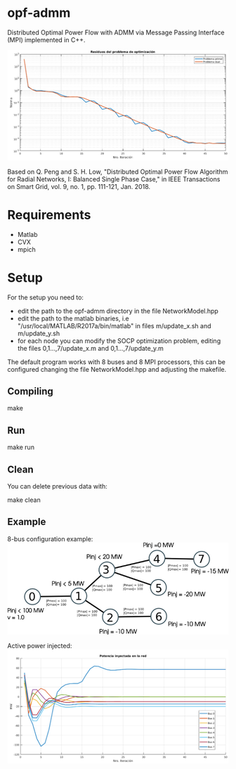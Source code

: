 # opf-admm

Distributed Optimal Power Flow with ADMM via Message Passing Interface (MPI) implemented in C++.

![alt text](https://github.com/gobelc/opf-admm/blob/master/residuo.png)

Based on Q. Peng and S. H. Low, "Distributed Optimal Power Flow Algorithm for Radial Networks, I: Balanced Single Phase Case," in IEEE Transactions on Smart Grid, vol. 9, no. 1, pp. 111-121, Jan. 2018.

# Requirements
- Matlab
- CVX
- mpich

# Setup
For the setup you need to:
- edit the path to the opf-admm directory in the file NetworkModel.hpp
- edit the path to the matlab binaries, i.e "/usr/local/MATLAB/R2017a/bin/matlab" in files m/update_x.sh and m/update_y.sh
- for each node you can modify the SOCP optimization problem, editing the files 0,1...,7/update_x.m and 0,1...,7/update_y.m

The default program works with 8 buses and 8 MPI processors, this can be configured changing the file NetworkModel.hpp and adjusting the makefile.

## Compiling
make

## Run
make run

## Clean
You can delete previous data with:

make clean

## Example
8-bus configuration example:
![alt text](https://github.com/gobelc/opf-admm/blob/master/grafo.png)

Active power injected:
![alt text](https://github.com/gobelc/opf-admm/blob/master/potencia_inyectada.png)
